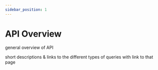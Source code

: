 ```yaml
---
sidebar_position: 1
---
```


# API Overview

general overview of API

short descriptions & links to the different types of queries with link to that page
